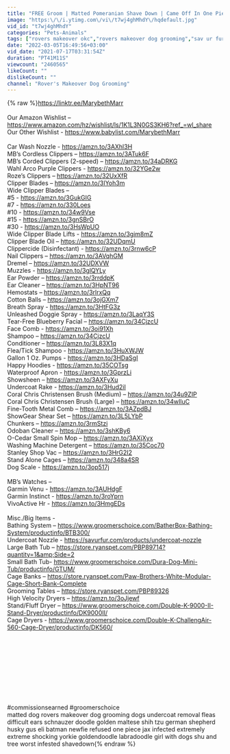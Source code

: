 ```yaml
---
title: "FREE Groom | Matted Pomeranian Shave Down | Came Off In One Piece [CC]"
image: "https:\/\/i.ytimg.com\/vi\/t7wj4ghMhdY\/hqdefault.jpg"
vid_id: "t7wj4ghMhdY"
categories: "Pets-Animals"
tags: ["rovers makeover okc","rovers makeover dog grooming","sav ur fur bathing system"]
date: "2022-03-05T16:49:56+03:00"
vid_date: "2021-07-17T03:31:54Z"
duration: "PT41M11S"
viewcount: "2460565"
likeCount: ""
dislikeCount: ""
channel: "Rover's Makeover Dog Grooming"
---
```

{% raw %}<a rel="nofollow" target="blank" href="https://linktr.ee/MarybethMarr">https://linktr.ee/MarybethMarr</a><br /><br />Our Amazon Wishlist – <a rel="nofollow" target="blank" href="https://www.amazon.com/hz/wishlist/ls/1K1L3N0GS3KH6?ref_=wl_share">https://www.amazon.com/hz/wishlist/ls/1K1L3N0GS3KH6?ref_=wl_share</a><br />Our Other Wishlist - <a rel="nofollow" target="blank" href="https://www.babylist.com/MarybethMarr">https://www.babylist.com/MarybethMarr</a><br /><br />Car Wash Nozzle - <a rel="nofollow" target="blank" href="https://amzn.to/3AXhl3H">https://amzn.to/3AXhl3H</a><br />MB’s Cordless Clippers  – <a rel="nofollow" target="blank" href="https://amzn.to/3ATuk6F">https://amzn.to/3ATuk6F</a><br />MB’s Corded Clippers (2-speed) – <a rel="nofollow" target="blank" href="https://amzn.to/34aDRKG">https://amzn.to/34aDRKG</a><br />Wahl Arco Purple Clippers - <a rel="nofollow" target="blank" href="https://amzn.to/32YGe2w">https://amzn.to/32YGe2w</a><br />Roze’s Clippers – <a rel="nofollow" target="blank" href="https://amzn.to/32UxXfR">https://amzn.to/32UxXfR</a><br />Clipper Blades – <a rel="nofollow" target="blank" href="https://amzn.to/3IYoh3m">https://amzn.to/3IYoh3m</a><br />Wide Clipper Blades –<br />#5 - <a rel="nofollow" target="blank" href="https://amzn.to/3GukGIG">https://amzn.to/3GukGIG</a><br />#7 - <a rel="nofollow" target="blank" href="https://amzn.to/330Loes">https://amzn.to/330Loes</a><br />#10 - <a rel="nofollow" target="blank" href="https://amzn.to/34w9Vse">https://amzn.to/34w9Vse</a><br />#15 - <a rel="nofollow" target="blank" href="https://amzn.to/3gnSBrO">https://amzn.to/3gnSBrO</a><br />#30 - <a rel="nofollow" target="blank" href="https://amzn.to/3HsWpUO">https://amzn.to/3HsWpUO</a><br />Wide Clipper Blade Lifts - <a rel="nofollow" target="blank" href="https://amzn.to/3gim8mZ">https://amzn.to/3gim8mZ</a><br />Clipper Blade Oil – <a rel="nofollow" target="blank" href="https://amzn.to/32UDqmU">https://amzn.to/32UDqmU</a><br />Clippercide (Disinfectant) - <a rel="nofollow" target="blank" href="https://amzn.to/3rnw6cP">https://amzn.to/3rnw6cP</a><br />Nail Clippers – <a rel="nofollow" target="blank" href="https://amzn.to/3AVqhGM">https://amzn.to/3AVqhGM</a><br />Dremel – <a rel="nofollow" target="blank" href="https://amzn.to/32UDXVW">https://amzn.to/32UDXVW</a><br />Muzzles - <a rel="nofollow" target="blank" href="https://amzn.to/3glQYLy">https://amzn.to/3glQYLy</a><br />Ear Powder – <a rel="nofollow" target="blank" href="https://amzn.to/3rrddpK">https://amzn.to/3rrddpK</a><br />Ear Cleaner – <a rel="nofollow" target="blank" href="https://amzn.to/3HpNT96">https://amzn.to/3HpNT96</a><br />Hemostats – <a rel="nofollow" target="blank" href="https://amzn.to/3rlrxQq">https://amzn.to/3rlrxQq</a><br />Cotton Balls – <a rel="nofollow" target="blank" href="https://amzn.to/3ojGXm7">https://amzn.to/3ojGXm7</a><br />Breath Spray - <a rel="nofollow" target="blank" href="https://amzn.to/3HtFG3z">https://amzn.to/3HtFG3z</a><br />Unleashed Doggie Spray - <a rel="nofollow" target="blank" href="https://amzn.to/3LaqY3S">https://amzn.to/3LaqY3S</a><br />Tear-Free Blueberry Facial – <a rel="nofollow" target="blank" href="https://amzn.to/34CjzcU">https://amzn.to/34CjzcU</a><br />Face Comb - <a rel="nofollow" target="blank" href="https://amzn.to/3oi91Xh">https://amzn.to/3oi91Xh</a><br />Shampoo – <a rel="nofollow" target="blank" href="https://amzn.to/34CjzcU">https://amzn.to/34CjzcU</a><br />Conditioner – <a rel="nofollow" target="blank" href="https://amzn.to/3L83X1q">https://amzn.to/3L83X1q</a><br />Flea/Tick Shampoo - <a rel="nofollow" target="blank" href="https://amzn.to/3HuXWJW">https://amzn.to/3HuXWJW</a><br />Gallon 1 Oz. Pumps - <a rel="nofollow" target="blank" href="https://amzn.to/3HDaSgI">https://amzn.to/3HDaSgI</a><br />Happy Hoodies - <a rel="nofollow" target="blank" href="https://amzn.to/35COTsg">https://amzn.to/35COTsg</a><br />Waterproof Apron - <a rel="nofollow" target="blank" href="https://amzn.to/3GprzLi">https://amzn.to/3GprzLi</a><br />Showsheen – <a rel="nofollow" target="blank" href="https://amzn.to/3AXFyXu">https://amzn.to/3AXFyXu</a><br />Undercoat Rake - <a rel="nofollow" target="blank" href="https://amzn.to/3Hud2iI">https://amzn.to/3Hud2iI</a><br />Coral Chris Christensen Brush (Medium) – <a rel="nofollow" target="blank" href="https://amzn.to/34u9ZIP">https://amzn.to/34u9ZIP</a><br />Coral Chris Christensen Brush (Large) – <a rel="nofollow" target="blank" href="https://amzn.to/34wIluC">https://amzn.to/34wIluC</a><br />Fine-Tooth Metal Comb – <a rel="nofollow" target="blank" href="https://amzn.to/3AZpdBJ">https://amzn.to/3AZpdBJ</a><br />ShowGear Shear Set – <a rel="nofollow" target="blank" href="https://amzn.to/3L5LYbP">https://amzn.to/3L5LYbP</a><br />Chunkers – <a rel="nofollow" target="blank" href="https://amzn.to/3rmStzi">https://amzn.to/3rmStzi</a><br />Odoban Cleaner – <a rel="nofollow" target="blank" href="https://amzn.to/3shKBy6">https://amzn.to/3shKBy6</a><br />O-Cedar Small Spin Mop – <a rel="nofollow" target="blank" href="https://amzn.to/3AXjXyx">https://amzn.to/3AXjXyx</a><br />Washing Machine Detergent – <a rel="nofollow" target="blank" href="https://amzn.to/35Coc70">https://amzn.to/35Coc70</a><br />Stanley Shop Vac – <a rel="nofollow" target="blank" href="https://amzn.to/3HrG2I2">https://amzn.to/3HrG2I2</a><br />Stand Alone Cages – <a rel="nofollow" target="blank" href="https://amzn.to/348a4SR">https://amzn.to/348a4SR</a><br />Dog Scale - <a rel="nofollow" target="blank" href="https://amzn.to/3op517j">https://amzn.to/3op517j</a><br /><br />MB’s Watches – <br />Garmin Venu - <a rel="nofollow" target="blank" href="https://amzn.to/3AUHdgF">https://amzn.to/3AUHdgF</a><br />Garmin Instinct - <a rel="nofollow" target="blank" href="https://amzn.to/3roYprn">https://amzn.to/3roYprn</a><br />VivoActive Hr - <a rel="nofollow" target="blank" href="https://amzn.to/3HmgEDs">https://amzn.to/3HmgEDs</a><br /><br />Misc./Big Items -<br />Bathing System – <a rel="nofollow" target="blank" href="https://www.groomerschoice.com/BatherBox-Bathing-System/productinfo/BTB300/">https://www.groomerschoice.com/BatherBox-Bathing-System/productinfo/BTB300/</a><br />Undercoat Nozzle - <a rel="nofollow" target="blank" href="https://savurfur.com/products/undercoat-nozzle">https://savurfur.com/products/undercoat-nozzle</a><br />Large Bath Tub – <a rel="nofollow" target="blank" href="https://store.ryanspet.com/PBP89714?quantity=1&amp;Side=2">https://store.ryanspet.com/PBP89714?quantity=1&amp;Side=2</a><br />Small Bath Tub- <a rel="nofollow" target="blank" href="https://www.groomerschoice.com/Dura-Dog-Mini-Tub/productinfo/GTUM/">https://www.groomerschoice.com/Dura-Dog-Mini-Tub/productinfo/GTUM/</a><br />Cage Banks – <a rel="nofollow" target="blank" href="https://store.ryanspet.com/Paw-Brothers-White-Modular-Cage-Short-Bank-Complete">https://store.ryanspet.com/Paw-Brothers-White-Modular-Cage-Short-Bank-Complete</a><br />Grooming Tables – <a rel="nofollow" target="blank" href="https://store.ryanspet.com/PBP89326">https://store.ryanspet.com/PBP89326</a><br />High Velocity Dryers – <a rel="nofollow" target="blank" href="https://amzn.to/3oJjewf">https://amzn.to/3oJjewf</a><br />Stand/Fluff Dryer – <a rel="nofollow" target="blank" href="https://www.groomerschoice.com/Double-K-9000-II-Stand-Dryer/productinfo/DK9000II/">https://www.groomerschoice.com/Double-K-9000-II-Stand-Dryer/productinfo/DK9000II/</a><br />Cage Dryers - <a rel="nofollow" target="blank" href="https://www.groomerschoice.com/Double-K-ChallengAir-560-Cage-Dryer/productinfo/DK560/">https://www.groomerschoice.com/Double-K-ChallengAir-560-Cage-Dryer/productinfo/DK560/</a><br /><br /><br /><br /><br /><br /><br /><br /><br /><br /><br />#commissionsearned #groomerschoice<br />matted dog rovers makeover dog grooming dogs undercoat removal fleas difficult ears schnauzer doodle golden maltese shih tzu german shepherd husky gus eli batman newfie refused one piece jax infected extremely extreme shocking yorkie goldendoodle labradoodle girl with dogs shu and tree worst infested shavedown{% endraw %}
